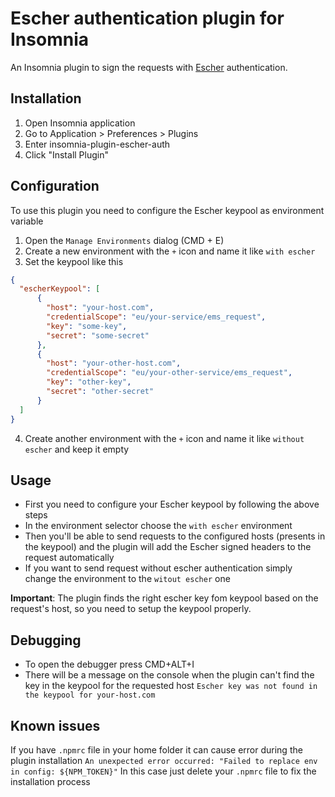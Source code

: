 # Escher authentication plugin for Insomnia
An Insomnia plugin to sign the requests with [Escher](http://escherauth.io/) authentication.

## Installation
1. Open Insomnia application
2. Go to Application > Preferences > Plugins 
3. Enter insomnia-plugin-escher-auth 
4. Click "Install Plugin"

## Configuration
To use this plugin you need to configure the Escher keypool as environment variable
1. Open the `Manage Environments` dialog (CMD + E)
2. Create a new environment with the `+` icon and name it like `with escher`
3. Set the keypool like this
```json
{
  "escherKeypool": [
      {
        "host": "your-host.com",
        "credentialScope": "eu/your-service/ems_request",
        "key": "some-key",
        "secret": "some-secret"
      },
      {
        "host": "your-other-host.com",
        "credentialScope": "eu/your-other-service/ems_request",
        "key": "other-key",
        "secret": "other-secret"
      }
  ]
}
```
4. Create another environment with the `+` icon and name it like `without escher` and keep it empty

## Usage
- First you need to configure your Escher keypool by following the above steps
- In the environment selector choose the `with escher` environment
- Then you'll be able to send requests to the configured hosts (presents in the keypool) and the plugin will add the Escher signed headers to the request automatically
- If you want to send request without escher authentication simply change the environment to the `witout escher` one

__Important__: The plugin finds the right escher key fom keypool based on the request's host, so you need to setup the keypool properly.

## Debugging
- To open the debugger press CMD+ALT+I
- There will be a message on the console when the plugin can't find the key in the keypool for the requested host
`Escher key was not found in the keypool for your-host.com`

## Known issues
If you have `.npmrc` file in your home folder it can cause error during the plugin installation `An unexpected error occurred: "Failed to replace env in config: ${NPM_TOKEN}"`
In this case just delete your `.npmrc` file to fix the installation process